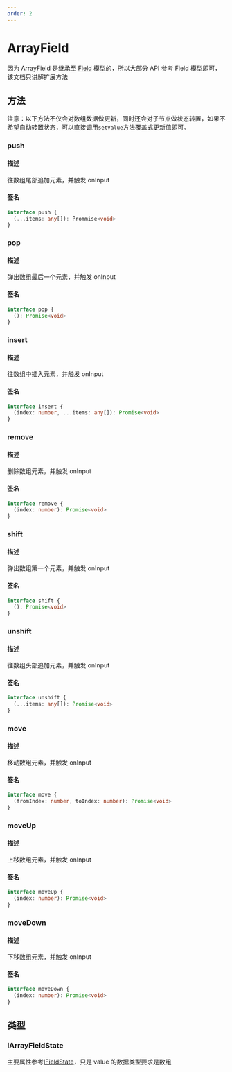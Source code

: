 ```yaml
---
order: 2
---
```


# ArrayField

因为 ArrayField 是继承至 [Field](/api/models/field) 模型的，所以大部分 API 参考 Field 模型即可，该文档只讲解扩展方法

## 方法

<Alert>

注意：以下方法不仅会对数组数据做更新，同时还会对子节点做状态转置，如果不希望自动转置状态，可以直接调用`setValue`方法覆盖式更新值即可。

</Alert>

### push

#### 描述

往数组尾部追加元素，并触发 onInput

#### 签名

```ts
interface push {
  (...items: any[]): Prommise<void>
}
```

### pop

#### 描述

弹出数组最后一个元素，并触发 onInput

#### 签名

```ts
interface pop {
  (): Promise<void>
}
```

### insert

#### 描述

往数组中插入元素，并触发 onInput

#### 签名

```ts
interface insert {
  (index: number, ...items: any[]): Promise<void>
}
```

### remove

#### 描述

删除数组元素，并触发 onInput

#### 签名

```ts
interface remove {
  (index: number): Promise<void>
}
```

### shift

#### 描述

弹出数组第一个元素，并触发 onInput

#### 签名

```ts
interface shift {
  (): Promise<void>
}
```

### unshift

#### 描述

往数组头部追加元素，并触发 onInput

#### 签名

```ts
interface unshift {
  (...items: any[]): Promise<void>
}
```

### move

#### 描述

移动数组元素，并触发 onInput

#### 签名

```ts
interface move {
  (fromIndex: number, toIndex: number): Promise<void>
}
```

### moveUp

#### 描述

上移数组元素，并触发 onInput

#### 签名

```ts
interface moveUp {
  (index: number): Promise<void>
}
```

### moveDown

#### 描述

下移数组元素，并触发 onInput

#### 签名

```ts
interface moveDown {
  (index: number): Promise<void>
}
```

## 类型

### IArrayFieldState

主要属性参考[IFieldState](/api/models/field#ifieldstate)，只是 value 的数据类型要求是数组
